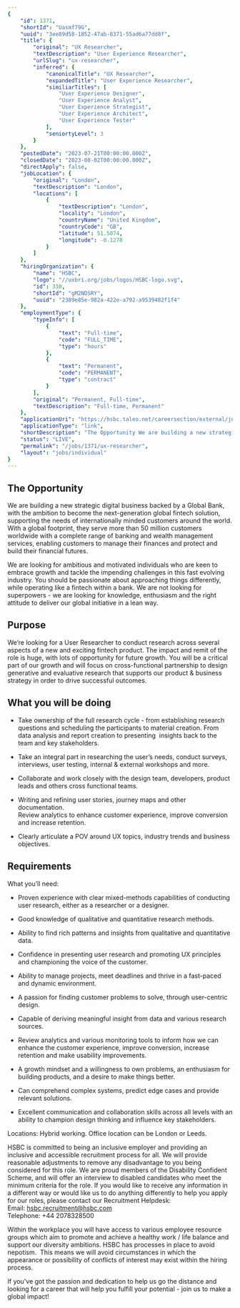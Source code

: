 ```yaml
---
{
	"id": 1371,
	"shortId": "Uasmf79G",
	"uuid": "3ee89d58-1852-47ab-8371-55ad6a77dd8f",
	"title": {
		"original": "UX Researcher",
		"textDescription": "User Experience Researcher",
		"urlSlug": "ux-researcher",
		"inferred": {
			"canonicalTitle": "UX Researcher",
			"expandedTitle": "User Experience Researcher",
			"similiarTitles": [
				"User Experience Designer",
				"User Experience Analyst",
				"User Experience Strategist",
				"User Experience Architect",
				"User Experience Tester"
			],
			"seniortyLevel": 3
		}
	},
	"postedDate": "2023-07-21T00:00:00.000Z",
	"closedDate": "2023-08-02T00:00:00.000Z",
	"directApply": false,
	"jobLocation": {
		"original": "London",
		"textDescription": "London",
		"locations": [
			{
				"textDescription": "London",
				"locality": "London",
				"countryName": "United Kingdom",
				"countryCode": "GB",
				"latitude": 51.5074,
				"longitude": -0.1278
			}
		]
	},
	"hiringOrganization": {
		"name": "HSBC",
		"logo": "//uxbri.org/jobs/logos/HSBC-logo.svg",
		"id": 310,
		"shortId": "gM2NDSRY",
		"uuid": "2389e85e-982a-422e-a792-a9539482f1f4"
	},
	"employmentType": {
		"typeInfo": [
			{
				"text": "Full-time",
				"code": "FULL_TIME",
				"type": "hours"
			},
			{
				"text": "Permanent",
				"code": "PERMANENT",
				"type": "contract"
			}
		],
		"original": "Permanent, Full-time",
		"textDescription": "Full-time, Permanent"
	},
	"applicationUri": "https://hsbc.taleo.net/careersection/external/jobapply.ftl?lang=en_GB&job=0000J8WI",
	"applicationType": "link",
	"shortDescription": "The Opportunity We are building a new strategic digital business backed by a Global Bank, with the ambition to become the next-generation- global fintech solution, supporting the needs of",
	"status": "LIVE",
	"permalink": "/jobs/1371/ux-researcher",
	"layout": "jobs/individual"
}
---
```

<h2>The Opportunity</h2><p>We are building a new strategic digital business backed by a Global Bank, with the ambition to become the next-generation global fintech solution, supporting the needs of internationally minded customers around the world. With a global footprint, they serve more than 50 million customers worldwide with a complete range of banking and wealth management services, enabling customers to manage their finances and protect and build their financial futures.</p><p>We are looking for ambitious and motivated individuals who are keen to embrace growth and tackle the impending challenges in this fast evolving industry. You should be passionate about approaching things differently, while operating like a fintech within a bank. We are not looking for superpowers - we are looking for knowledge, enthusiasm and the right attitude to deliver our global initiative in a lean way.</p><h2>Purpose</h2><p>We’re looking for a User Researcher to conduct research across several aspects of a new and exciting fintech product. The impact and remit of the role is huge, with lots of opportunity for future growth. You will be a critical part of our growth and will focus on cross-functional partnership to design generative and evaluative research that supports our product &amp; business strategy in order to drive successful outcomes. &nbsp;</p><h2>What you will be doing</h2><ul><li><p>Take ownership of the full research cycle - from establishing research questions and scheduling the participants to material creation. From data analysis and report creation to presenting &nbsp;insights back to the team and key stakeholders.</p></li><li><p>Take an integral part in researching the user’s needs, conduct surveys, interviews, user testing, internal &amp; external workshops and more.<br></p></li><li><p>Collaborate and work closely with the design team, developers, product leads and others cross functional teams.</p></li><li><p>Writing and refining user stories, journey maps and other documentation.<br>Review analytics to enhance customer experience, improve conversion and increase retention.</p></li><li><p>Clearly articulate a POV around UX topics, industry trends and business objectives.</p></li></ul><h2>Requirements</h2><p>What you’ll need:</p><ul><li><p>Proven experience with clear mixed-methods capabilities of conducting user research, either as a researcher or a designer.</p></li><li><p>Good knowledge of qualitative and quantitative research methods.</p></li><li><p>Ability to find rich patterns and insights from qualitative and quantitative data.</p></li><li><p>Confidence in presenting user research and promoting UX principles and championing the voice of the customer.</p></li><li><p>Ability to manage projects, meet deadlines and thrive in a fast-paced and dynamic environment.</p></li><li><p>A passion for finding customer problems to solve, through user-centric design.</p></li><li><p>Capable of deriving meaningful insight from data and various research sources.</p></li><li><p>Review analytics and various monitoring tools to inform how we can enhance the customer experience, improve conversion, increase retention and make usability improvements.</p></li><li><p>A growth mindset and a willingness to own problems, an enthusiasm for building products, and a desire to make things better.</p></li><li><p>Can comprehend complex systems, predict edge cases and provide relevant solutions.</p></li><li><p>Excellent communication and collaboration skills across all levels with an ability to champion design thinking and influence key stakeholders.</p></li></ul><p>Locations: Hybrid working. Office location can be London or Leeds.</p><p>HSBC is committed to being an inclusive employer and providing an inclusive and accessible recruitment process for all. We will provide reasonable adjustments to remove any disadvantage to you being considered for this role. We are proud members of the Disability Confident Scheme, and will offer an interview to disabled candidates who meet the minimum criteria for the role. If you would like to receive any information in a different way or would like us to do anything differently to help you apply for our roles, please contact our Recruitment Helpdesk:<br>Email: <a target="_blank" rel="noopener noreferrer nofollow" href="mailto:hsbc.recruitment@hsbc.com">hsbc.recruitment@hsbc.com</a>&nbsp;<br>Telephone: +44 2078328500</p><p>Within the workplace you will have access to various employee resource groups which aim to promote and achieve a healthy work / life balance and support our diversity ambitions. HSBC has processes in place to avoid nepotism. &nbsp;This means we will avoid circumstances in which the appearance or possibility of conflicts of interest may exist within the hiring process.</p><p>If you've got the passion and dedication to help us go the distance and looking for a career that will help you fulfill your potential - join us to make a global impact!</p>
